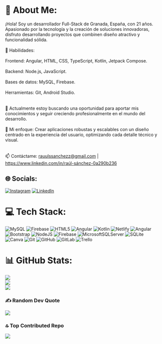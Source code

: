 # 💫 About Me:
¡Hola! Soy un desarrollador Full-Stack de Granada, España, con 21 años. Apasionado por la tecnología y la creación de soluciones innovadoras, disfruto desarrollando proyectos que combinen diseño atractivo y funcionalidad sólida.<br><br>🌟 Habilidades:<br><br>Frontend: Angular, HTML, CSS, TypeScript, Kotlin, Jetpack Compose.<br><br>Backend: Node.js, JavaScript.<br><br>Bases de datos: MySQL, Firebase.<br><br>Herramientas: Git, Android Studio.<br><br><br>🎯 Actualmente estoy buscando una oportunidad para aportar mis conocimientos y seguir creciendo profesionalmente en el mundo del desarrollo.<br><br>🚀 Mi enfoque: Crear aplicaciones robustas y escalables con un diseño centrado en la experiencia del usuario, optimizando cada detalle técnico y visual.<br><br><br>📫 Contáctame: rauulssanchezz@gmail.com | https://www.linkedin.com/in/raúl-sánchez-0a290b236 


## 🌐 Socials:
[![Instagram](https://img.shields.io/badge/Instagram-%23E4405F.svg?logo=Instagram&logoColor=white)](https://instagram.com/rauulsanxez_) [![LinkedIn](https://img.shields.io/badge/LinkedIn-%230077B5.svg?logo=linkedin&logoColor=white)](https://linkedin.com/in/https://www.linkedin.com/in/raúl-sánchez-0a290b236) 

# 💻 Tech Stack:
![MySQL](https://img.shields.io/badge/mysql-4479A1.svg?style=for-the-badge&logo=mysql&logoColor=white) ![Firebase](https://img.shields.io/badge/firebase-%23039BE5.svg?style=for-the-badge&logo=firebase) ![HTML5](https://img.shields.io/badge/html5-%23E34F26.svg?style=for-the-badge&logo=html5&logoColor=white) ![Angular](https://img.shields.io/badge/angular-%23DD0031.svg?style=for-the-badge&logo=angular&logoColor=white) ![Kotlin](https://img.shields.io/badge/kotlin-%237F52FF.svg?style=for-the-badge&logo=kotlin&logoColor=white) ![Netlify](https://img.shields.io/badge/netlify-%23000000.svg?style=for-the-badge&logo=netlify&logoColor=#00C7B7) ![Angular](https://img.shields.io/badge/angular-%23DD0031.svg?style=for-the-badge&logo=angular&logoColor=white) ![Bootstrap](https://img.shields.io/badge/bootstrap-%238511FA.svg?style=for-the-badge&logo=bootstrap&logoColor=white) ![NodeJS](https://img.shields.io/badge/node.js-6DA55F?style=for-the-badge&logo=node.js&logoColor=white) ![Firebase](https://img.shields.io/badge/firebase-a08021?style=for-the-badge&logo=firebase&logoColor=ffcd34) ![MicrosoftSQLServer](https://img.shields.io/badge/Microsoft%20SQL%20Server-CC2927?style=for-the-badge&logo=microsoft%20sql%20server&logoColor=white) ![SQLite](https://img.shields.io/badge/sqlite-%2307405e.svg?style=for-the-badge&logo=sqlite&logoColor=white) ![Canva](https://img.shields.io/badge/Canva-%2300C4CC.svg?style=for-the-badge&logo=Canva&logoColor=white) ![Git](https://img.shields.io/badge/git-%23F05033.svg?style=for-the-badge&logo=git&logoColor=white) ![GitHub](https://img.shields.io/badge/github-%23121011.svg?style=for-the-badge&logo=github&logoColor=white) ![GitLab](https://img.shields.io/badge/gitlab-%23181717.svg?style=for-the-badge&logo=gitlab&logoColor=white) ![Trello](https://img.shields.io/badge/Trello-%23026AA7.svg?style=for-the-badge&logo=Trello&logoColor=white)
# 📊 GitHub Stats:
![](https://github-readme-stats.vercel.app/api?username=rauulssanchezz&theme=dark&hide_border=false&include_all_commits=false&count_private=false)<br/>
![](https://github-readme-streak-stats.herokuapp.com/?user=rauulssanchezz&theme=dark&hide_border=false)<br/>
![](https://github-readme-stats.vercel.app/api/top-langs/?username=rauulssanchezz&theme=dark&hide_border=false&include_all_commits=false&count_private=false&layout=compact)

### ✍️ Random Dev Quote
![](https://quotes-github-readme.vercel.app/api?type=horizontal&theme=radical)

### 🔝 Top Contributed Repo
![](https://github-contributor-stats.vercel.app/api?username=rauulssanchezz&limit=5&theme=dark&combine_all_yearly_contributions=true)

<!-- Proudly created with GPRM ( https://gprm.itsvg.in ) -->

